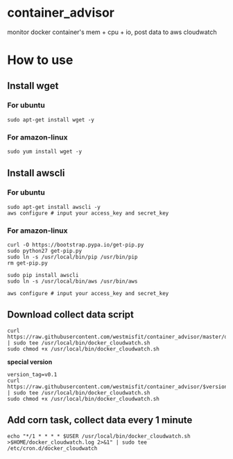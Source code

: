 # container_advisor

monitor docker container's mem + cpu + io, post data to aws cloudwatch


# How to use

## Install wget

### For ubuntu

```shell
sudo apt-get install wget -y
```

### For amazon-linux

```shell
sudo yum install wget -y
```

## Install awscli

### For ubuntu

```shell
sudo apt-get install awscli -y
aws configure # input your access_key and secret_key
```

### For amazon-linux

```shell
curl -O https://bootstrap.pypa.io/get-pip.py
sudo python27 get-pip.py
sudo ln -s /usr/local/bin/pip /usr/bin/pip
rm get-pip.py

sudo pip install awscli
sudo ln -s /usr/local/bin/aws /usr/bin/aws

aws configure # input your access_key and secret_key
```


## Download collect data script

```shell
curl https://raw.githubusercontent.com/westmisfit/container_advisor/master/docker_cloudwatch.sh | sudo tee /usr/local/bin/docker_cloudwatch.sh
sudo chmod +x /usr/local/bin/docker_cloudwatch.sh
```

**special version**

```shell
version_tag=v0.1
curl https://raw.githubusercontent.com/westmisfit/container_advisor/$version_tag/docker_cloudwatch.sh | sudo tee /usr/local/bin/docker_cloudwatch.sh
sudo chmod +x /usr/local/bin/docker_cloudwatch.sh
```

## Add corn task, collect data every 1 minute

```shell
echo "*/1 * * * * $USER /usr/local/bin/docker_cloudwatch.sh >$HOME/docker_cloudwatch.log 2>&1" | sudo tee /etc/cron.d/docker_cloudwatch
```
